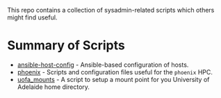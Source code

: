 This repo contains a collection of sysadmin-related scripts which others might find useful.

# Summary of Scripts

 * [ansible-host-config](ansible-host-config) - Ansible-based configuration of hosts.
 * [phoenix](phoenix) - Scripts and configuration files useful for the `phoenix` HPC.
 * [uofa_mounts](uofa_mounts) - A script to setup a mount point for you University of Adelaide home directory.
